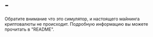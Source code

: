 # -
Обратите внимание что это симулятор, и настоящего майнинга криптовалюты не происходит. Подробную информацию вы можете прочитать в "README".
